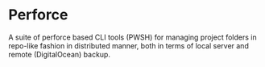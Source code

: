 # Perforce

A suite of perforce based CLI tools (PWSH) for managing project folders in repo-like fashion in distributed manner, both in terms of local server and remote (DigitalOcean) backup.